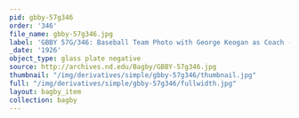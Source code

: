 ```yaml
---
pid: gbby-57g346
order: '346'
file_name: gbby-57g346.jpg
label: 'GBBY 57G/346: Baseball Team Photo with George Keogan as Coach - 1926'
_date: '1926'
object_type: glass plate negative
source: http://archives.nd.edu/Bagby/GBBY-57g346.jpg
thumbnail: "/img/derivatives/simple/gbby-57g346/thumbnail.jpg"
full: "/img/derivatives/simple/gbby-57g346/fullwidth.jpg"
layout: bagby_item
collection: bagby
---
```


